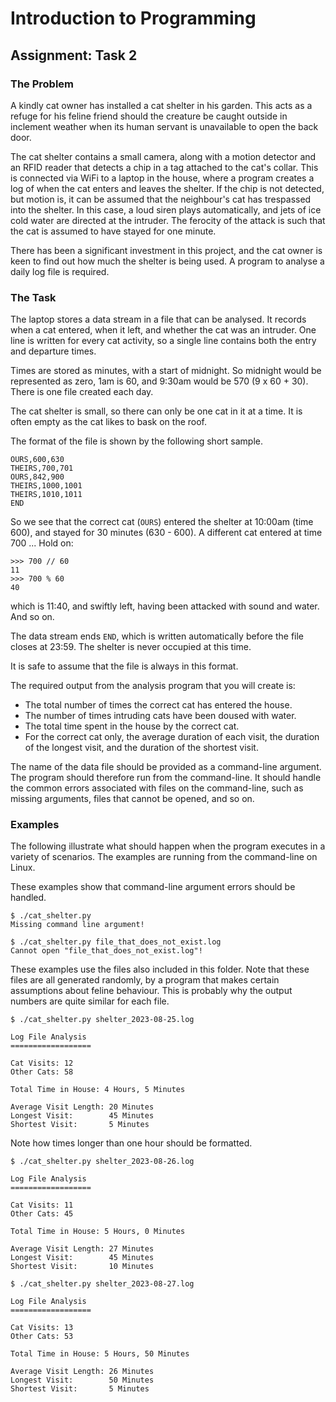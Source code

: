 # Introduction to Programming

## Assignment: Task 2

### The Problem

A kindly cat owner has installed a cat shelter in his garden. This acts as a refuge for his feline friend should the creature be caught outside in inclement weather when its human servant is unavailable to open the back door.

The cat shelter contains a small camera, along with a motion detector and an RFID reader that detects a chip in a tag attached to the cat's collar. This is connected via WiFi to a laptop in the house, where a program creates a log of when the cat enters and leaves the shelter. If the chip is not detected, but motion is, it can be assumed that the neighbour's cat has trespassed into the shelter. In this case, a loud siren plays automatically, and jets of ice cold water are directed at the intruder. The ferocity of the attack is such that the cat is assumed to have stayed for one minute.

There has been a significant investment in this project, and the cat owner is keen to find out how much the shelter is being used. A program to analyse a daily log file is required.

### The Task

The laptop stores a data stream in a file that can be analysed. It records when a cat entered, when it left, and whether the cat was an intruder. One line is written for every cat activity, so a single line contains both the entry and departure times.

Times are stored as minutes, with a start of midnight. So midnight would be represented as zero, 1am is 60, and 9:30am would be 570 (9 x 60 + 30). There is one file created each day.

The cat shelter is small, so there can only be one cat in it at a time. It is often empty as the cat likes to bask on the roof.

The format of the file is shown by the following short sample.

```text
OURS,600,630
THEIRS,700,701
OURS,842,900
THEIRS,1000,1001
THEIRS,1010,1011
END
```

So we see that the correct cat (``OURS``) entered the shelter at 10:00am (time 600), and stayed for 30 minutes (630 - 600). A different cat entered at time 700 ... Hold on:

```text
>>> 700 // 60
11
>>> 700 % 60
40
```

which is 11:40, and swiftly left, having been attacked with sound and water. And so on.

The data stream ends ``END``, which is written automatically before the file closes at 23:59. The shelter is never occupied at this time. 

It is safe to assume that the file is always in this format.

The required output from the analysis program that you will create is:

* The total number of times the correct cat has entered the house.
* The number of times intruding cats have been doused with water.
* The total time spent in the house by the correct cat.
* For the correct cat only, the average duration of each visit, the duration of the longest visit, and the duration of the shortest visit.

The name of the data file should be provided as a command-line argument. The program should therefore run from the command-line. It should handle the common errors associated with files on the command-line, such as missing arguments, files that cannot be opened, and so on.

### Examples

The following illustrate what should happen when the program executes in a variety of scenarios. The examples are running from the command-line on Linux.

These examples show that command-line argument errors should be handled.

```text
$ ./cat_shelter.py
Missing command line argument!
```

```text
$ ./cat_shelter.py file_that_does_not_exist.log
Cannot open "file_that_does_not_exist.log"!

```

These examples use the files also included in this folder. Note that these files are all generated randomly, by a program that makes certain assumptions about feline behaviour. This is probably why the output numbers are quite similar for each file.

```text
$ ./cat_shelter.py shelter_2023-08-25.log

Log File Analysis
==================

Cat Visits: 12
Other Cats: 58

Total Time in House: 4 Hours, 5 Minutes

Average Visit Length: 20 Minutes
Longest Visit:        45 Minutes
Shortest Visit:       5 Minutes

```

Note how times longer than one hour should be formatted.

```text
$ ./cat_shelter.py shelter_2023-08-26.log

Log File Analysis
==================

Cat Visits: 11
Other Cats: 45

Total Time in House: 5 Hours, 0 Minutes

Average Visit Length: 27 Minutes
Longest Visit:        45 Minutes
Shortest Visit:       10 Minutes

```

```text
$ ./cat_shelter.py shelter_2023-08-27.log

Log File Analysis
==================

Cat Visits: 13
Other Cats: 53

Total Time in House: 5 Hours, 50 Minutes

Average Visit Length: 26 Minutes
Longest Visit:        50 Minutes
Shortest Visit:       5 Minutes

```
